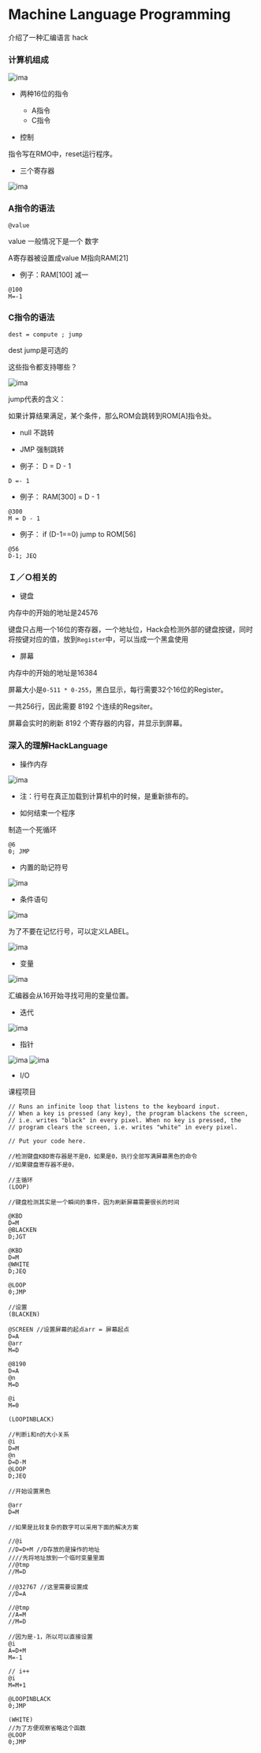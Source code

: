 # Machine Language Programming

介绍了一种汇编语言 hack 

### 计算机组成

![ima](./src/COMPUTER.PNG)

- 两种16位的指令

  - A指令
  - C指令

- 控制

指令写在RMO中，reset运行程序。

- 三个寄存器


![ima](./src/REGISTER.PNG)


### A指令的语法
```
@value

```

value 一般情况下是一个 数字

A寄存器被设置成value
M指向RAM[21]

- 例子：RAM[100] 减一

```
@100
M=-1
```

### C指令的语法

```
dest = compute ; jump

```
dest jump是可选的

这些指令都支持哪些？

![ima](./src/C_INSTRUCTION.PNG)

jump代表的含义：

如果计算结果满足，某个条件，那么ROM会跳转到ROM[A]指令处。

- null 不跳转
- JMP 强制跳转



- 例子： D = D - 1

```
D =- 1
```
- 例子： RAM[300] = D - 1

```
@300
M = D - 1
```

- 例子： if (D-1==0) jump to ROM[56]

```
@56
D-1; JEQ
```

### Ｉ／Ｏ相关的

- 键盘


内存中的开始的地址是24576

键盘只占用一个16位的寄存器，一个地址位，Hack会检测外部的键盘按键，同时将按键对应的值，放到```Register```中，可以当成一个黑盒使用

- 屏幕

内存中的开始的地址是16384

屏幕大小是```0-511 * 0-255```，黑白显示，每行需要32个16位的Register。

一共256行，因此需要 8192 个连续的Regsiter。

屏幕会实时的刷新 8192 个寄存器的内容，并显示到屏幕。


### 深入的理解HackLanguage

- 操作内存

![ima](./src/EX1.PNG)

  - 注：行号在真正加载到计算机中的时候，是重新排布的。

- 如何结束一个程序

制造一个死循环

```
@6
0; JMP
```

- 内置的助记符号


![ima](./src/SYM.PNG)


- 条件语句

![ima](./src/IF.PNG)

为了不要在记忆行号，可以定义LABEL。

![ima](./src/LABEL.PNG)


- 变量


![ima](./src/VAR.PNG)

汇编器会从16开始寻找可用的变量位置。


- 迭代

![ima](./src/ITERATION.PNG)



- 指针

![ima](./src/POINTER1.PNG)
![ima](./src/POINTER2.PNG)

- I/O

课程项目

```
// Runs an infinite loop that listens to the keyboard input. 
// When a key is pressed (any key), the program blackens the screen,
// i.e. writes "black" in every pixel. When no key is pressed, the
// program clears the screen, i.e. writes "white" in every pixel.

// Put your code here.

//检测键盘KBD寄存器是不是0，如果是0，执行全部写满屏幕黑色的命令
//如果键盘寄存器不是0，

//主循环
(LOOP)

//键盘检测其实是一个瞬间的事件，因为刷新屏幕需要很长的时间

@KBD
D=M
@BLACKEN
D;JGT

@KBD
D=M
@WHITE
D;JEQ

@LOOP
0;JMP

//设置
(BLACKEN)

@SCREEN //设置屏幕的起点arr = 屏幕起点
D=A
@arr
M=D

@8190
D=A
@n
M=D

@i
M=0

(LOOPINBLACK)

//判断i和n的大小关系
@i
D=M
@n
D=D-M
@LOOP
D;JEQ

//开始设置黑色

@arr
D=M

//如果是比较复杂的数字可以采用下面的解决方案

//@i
//D=D+M //D存放的是操作的地址
////先将地址放到一个临时变量里面
//@tmp
//M=D

//@32767 //这里需要设置成
//D=A

//@tmp
//A=M
//M=D

//因为是-1，所以可以直接设置
@i
A=D+M
M=-1

// i++
@i
M=M+1

@LOOPINBLACK
0;JMP

(WHITE)
//为了方便观察省略这个函数
@LOOP
0;JMP
```

